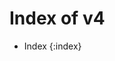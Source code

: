 <meta name="description" content="NHS Documentation version 4; the current version" />

# Index of v4

* Index
{:index}

